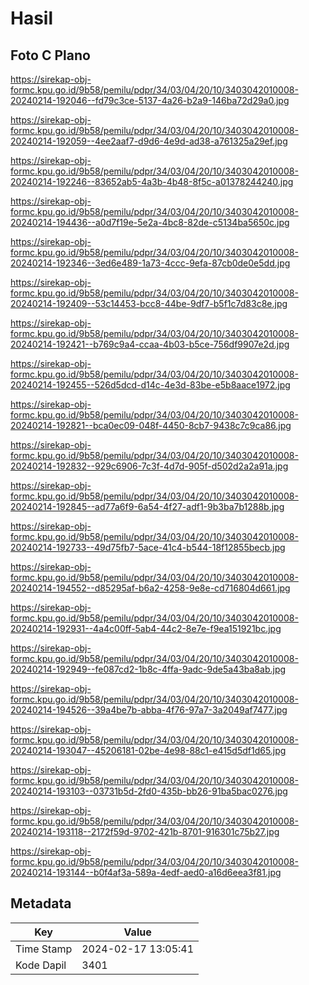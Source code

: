 # Hasil

## Foto C Plano

https://sirekap-obj-formc.kpu.go.id/9b58/pemilu/pdpr/34/03/04/20/10/3403042010008-20240214-192046--fd79c3ce-5137-4a26-b2a9-146ba72d29a0.jpg

https://sirekap-obj-formc.kpu.go.id/9b58/pemilu/pdpr/34/03/04/20/10/3403042010008-20240214-192059--4ee2aaf7-d9d6-4e9d-ad38-a761325a29ef.jpg

https://sirekap-obj-formc.kpu.go.id/9b58/pemilu/pdpr/34/03/04/20/10/3403042010008-20240214-192246--83652ab5-4a3b-4b48-8f5c-a01378244240.jpg

https://sirekap-obj-formc.kpu.go.id/9b58/pemilu/pdpr/34/03/04/20/10/3403042010008-20240214-194436--a0d7f19e-5e2a-4bc8-82de-c5134ba5650c.jpg

https://sirekap-obj-formc.kpu.go.id/9b58/pemilu/pdpr/34/03/04/20/10/3403042010008-20240214-192346--3ed6e489-1a73-4ccc-9efa-87cb0de0e5dd.jpg

https://sirekap-obj-formc.kpu.go.id/9b58/pemilu/pdpr/34/03/04/20/10/3403042010008-20240214-192409--53c14453-bcc8-44be-9df7-b5f1c7d83c8e.jpg

https://sirekap-obj-formc.kpu.go.id/9b58/pemilu/pdpr/34/03/04/20/10/3403042010008-20240214-192421--b769c9a4-ccaa-4b03-b5ce-756df9907e2d.jpg

https://sirekap-obj-formc.kpu.go.id/9b58/pemilu/pdpr/34/03/04/20/10/3403042010008-20240214-192455--526d5dcd-d14c-4e3d-83be-e5b8aace1972.jpg

https://sirekap-obj-formc.kpu.go.id/9b58/pemilu/pdpr/34/03/04/20/10/3403042010008-20240214-192821--bca0ec09-048f-4450-8cb7-9438c7c9ca86.jpg

https://sirekap-obj-formc.kpu.go.id/9b58/pemilu/pdpr/34/03/04/20/10/3403042010008-20240214-192832--929c6906-7c3f-4d7d-905f-d502d2a2a91a.jpg

https://sirekap-obj-formc.kpu.go.id/9b58/pemilu/pdpr/34/03/04/20/10/3403042010008-20240214-192845--ad77a6f9-6a54-4f27-adf1-9b3ba7b1288b.jpg

https://sirekap-obj-formc.kpu.go.id/9b58/pemilu/pdpr/34/03/04/20/10/3403042010008-20240214-192733--49d75fb7-5ace-41c4-b544-18f12855becb.jpg

https://sirekap-obj-formc.kpu.go.id/9b58/pemilu/pdpr/34/03/04/20/10/3403042010008-20240214-194552--d85295af-b6a2-4258-9e8e-cd716804d661.jpg

https://sirekap-obj-formc.kpu.go.id/9b58/pemilu/pdpr/34/03/04/20/10/3403042010008-20240214-192931--4a4c00ff-5ab4-44c2-8e7e-f9ea151921bc.jpg

https://sirekap-obj-formc.kpu.go.id/9b58/pemilu/pdpr/34/03/04/20/10/3403042010008-20240214-192949--fe087cd2-1b8c-4ffa-9adc-9de5a43ba8ab.jpg

https://sirekap-obj-formc.kpu.go.id/9b58/pemilu/pdpr/34/03/04/20/10/3403042010008-20240214-194526--39a4be7b-abba-4f76-97a7-3a2049af7477.jpg

https://sirekap-obj-formc.kpu.go.id/9b58/pemilu/pdpr/34/03/04/20/10/3403042010008-20240214-193047--45206181-02be-4e98-88c1-e415d5df1d65.jpg

https://sirekap-obj-formc.kpu.go.id/9b58/pemilu/pdpr/34/03/04/20/10/3403042010008-20240214-193103--03731b5d-2fd0-435b-bb26-91ba5bac0276.jpg

https://sirekap-obj-formc.kpu.go.id/9b58/pemilu/pdpr/34/03/04/20/10/3403042010008-20240214-193118--2172f59d-9702-421b-8701-916301c75b27.jpg

https://sirekap-obj-formc.kpu.go.id/9b58/pemilu/pdpr/34/03/04/20/10/3403042010008-20240214-193144--b0f4af3a-589a-4edf-aed0-a16d6eea3f81.jpg


## Metadata

| Key        | Value               |
| ---------- | ------------------- |
| Time Stamp | 2024-02-17 13:05:41 |
| Kode Dapil | 3401                |



